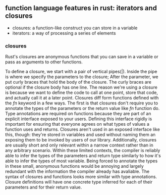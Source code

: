 ## function language features in rust: iterators and closures
* closures: a function-like construct you can store in a variable
* iterators: a way of processing a series of elements

### closures
Rust's closures are anonymous functions that you can save in a variable or pass as arguments to other functions.

To define a closure, we start with a pair of vertical pipes(|). Inside the pipe is where we specify the parameters to the closure;
After the parameter, we put curly braces that hold the body of the closure. The curly braces are optional if the closure body has one line.
The reason we're using a closure is because we want to define the code to call at one point, store that code, and actually call it at a later point.
Closures diff form functions defined with the *fn* keyword in a few ways. The first is that closures don't require you to annotate the types of the parameters or the return value like *fn* function do.
Type annotations are required on functions because they are part of an explicit interface exposed to your users. Defining this interface rigidly is important for ensuring that everyone agrees on what types
of values a function uses and returns. Closures aren't used in an exposed interface like this, though: they're stored in variables and used without naming them an exposing them to be invoked by users of our library.
Additionally, closures are usually short and only relevant within a narrow context rather than in any arbitrary scenario.
Within these limited contexts, the compiler is reliably able to infer the types of the parameters and return type similarly to how it's able to infer the types of most variable.
Being forced to annotate the types in these small, anonymous functions would be annoying and largely redundant with the information the compiler already has avaliable.
The syntax of closures and functions looks more similar with type annotations.
Closure definitions will have one concrete type inferred for each of their parameters and for their return value.
